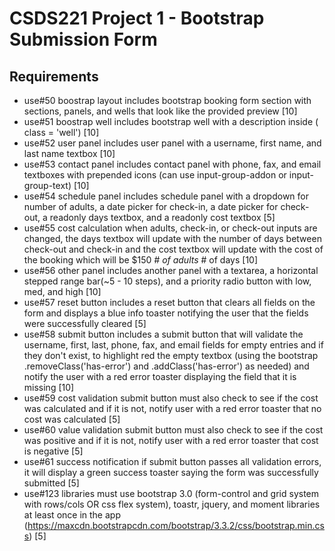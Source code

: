# CSDS221 Project 1 - Bootstrap Submission Form

## Requirements

* use#50 boostrap layout includes bootstrap booking form section with sections, panels, and wells that look like the provided preview [10]
* use#51 boostrap well includes bootstrap well with a description inside ( class = 'well') [10]
* use#52 user panel includes user panel with a username, first name, and last name textbox [10]
* use#53 contact panel includes contact panel with phone, fax, and email textboxes with prepended icons (can use input-group-addon or input-group-text) [10]
* use#54 schedule panel includes schedule panel with a dropdown for number of adults, a date picker for check-in, a date picker for check-out, a readonly days textbox, and a readonly cost textbox [5]
* use#55 cost calculation when adults, check-in, or check-out inputs are changed, the days textbox will update with the number of days between check-out and check-in and the cost textbox will update with the cost of the booking which will be $150 *# of adults* # of days [10]
* use#56 other panel includes another panel with a textarea, a horizontal stepped range bar(~5 - 10 steps), and a priority radio button with low, med, and high [10]
* use#57 reset button includes a reset button that clears all fields on the form and displays a blue info toaster notifying the user that the fields were successfully cleared [5]
* use#58 submit button includes a submit button that will validate the username, first, last, phone, fax, and email fields for empty entries and if they don't exist, to highlight red the empty textbox (using the bootstrap .removeClass('has-error') and .addClass('has-error') as needed) and notify the user with a red error toaster displaying the field that it is missing [10]
* use#59 cost validation submit button must also check to see if the cost was calculated and if it is not, notify user with a red error toaster that no cost was calculated [5]
* use#60 value validation submit button must also check to see if the cost was positive and if it is not, notify user with a red error toaster that cost is negative [5]
* use#61 success notification if submit button passes all validation errors, it will display a green success toaster saying the form was successfully submitted [5]
* use#123 libraries must use bootstrap 3.0 (form-control and grid system with rows/cols OR css flex system), toastr, jquery, and moment libraries at least once in the app (<https://maxcdn.bootstrapcdn.com/bootstrap/3.3.2/css/bootstrap.min.css>) [5]
